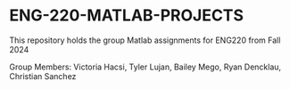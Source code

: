 # ENG-220-MATLAB-PROJECTS

This repository holds the group Matlab assignments for ENG220 from Fall 2024

Group Members:
Victoria Hacsi, Tyler Lujan, Bailey Mego, Ryan Dencklau, Christian Sanchez
